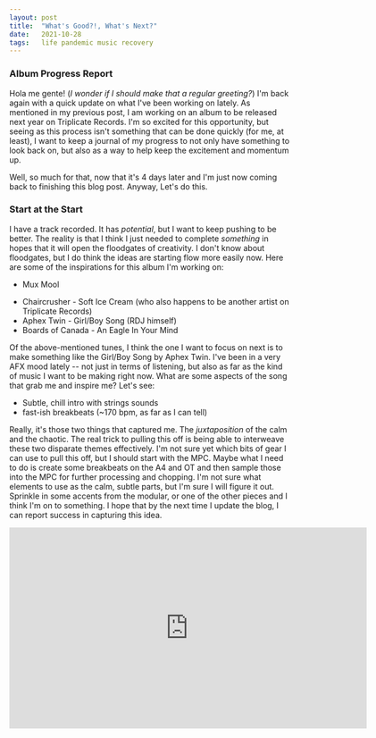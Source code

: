 ```yaml
---
layout: post
title:  "What's Good?!, What's Next?"
date:   2021-10-28
tags:   life pandemic music recovery
---
```


### Album Progress Report

Hola me gente! (_I wonder if I should make that a regular greeting?_) I'm back again with a quick update on what I've been working on lately. As mentioned in my previous post, I am working on an album to be released next year on Triplicate Records. I'm so excited for this opportunity, but seeing as this process isn't something that can be done quickly (for me, at least), I want to keep a journal of my progress to not only have something to look back on, but also as a way to help keep the excitement and momentum up.

Well, so much for that, now that it's 4 days later and I'm just now coming back to finishing this blog post. Anyway, Let's do this.

### Start at the Start

I have a track recorded. It has _potential_, but I want to keep pushing to be better. The reality is that I think I just needed to complete _something_ in hopes that it will open the floodgates of creativity. I don't know about floodgates, but I do think the ideas are starting flow more easily now. Here are some of the inspirations for this album I'm working on:
* Mux Mool
- Chaircrusher - Soft Ice Cream (who also happens to be another artist on Triplicate Records)
- Aphex Twin - Girl/Boy Song (RDJ himself)
- Boards of Canada - An Eagle In Your Mind

Of the above-mentioned tunes, I think the one I want to focus on next is to make something like the Girl/Boy Song by Aphex Twin. I've been in a very AFX mood lately -- not just in terms of listening, but also as far as the kind of music I want to be making right now. What are some aspects of the song that grab me and inspire me? Let's see:
- Subtle, chill intro with strings sounds
- fast-ish breakbeats (~170 bpm, as far as I can tell)

Really, it's those two things that captured me. The _juxtaposition_ of the calm and the chaotic. The real trick to pulling this off is being able to interweave these two disparate themes effectively. I'm not sure yet which bits of gear I can use to pull this off, but I should start with the MPC. Maybe what I need to do is create some breakbeats on the A4 and OT and then sample those into the MPC for further processing and chopping. I'm not sure what elements to use as the calm, subtle parts, but I'm sure I will figure it out. Sprinkle in some accents from the modular, or one of the other pieces and I think I'm on to something. I hope that by the next time I update the blog, I can report success in capturing this idea.

<iframe width="640" height="360" src="https://www.youtube.com/embed/MdZs5PVcwBs" frameborder="0" allowfullscreen></iframe>
